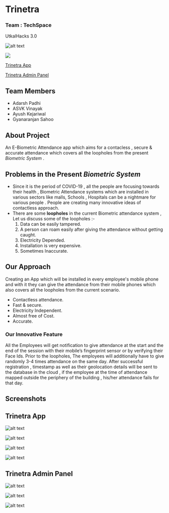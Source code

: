 # Trinetra 
### Team : TechSpace
UtkalHacks 3.0

![alt text](https://github.com/ASVKVINAYAK/Trinetra/blob/main/images/trinatra%20logo.jpeg=150x150)

![](https://img.shields.io/badge/Language-FLUTTER-blue)  

[Trinetra App](https://github.com/ASVKVINAYAK/Trinetra/releases/download/1.0.0/trinetra.apk)

[Trinetra Admin Panel](https://trinetra-admin-panel.netlify.app)

## **Team Members**
* Adarsh Padhi
* ASVK Vinayak
* Ayush Kejariwal
* Gyanaranjan Sahoo

## About Project
An E-Biometric Attendance app which aims for a contacless , secure & accurate attendance which covers all the loopholes from the present *Biometric System* .

## Problems in the Present *Biometric System*  
* Since it is the period of COVID-19 , all the people are focusing towards their health , Biometric Attendance systems which are installed in various sectors like malls, Schools , Hospitals  can be a nightmare for various people . People are creating many innovative ideas of contactless approach.
* There are some **loopholes** in the current Biometric attendance system , Let us discuss some of the loopholes :-
  1. Data can be easily tampered.
  2. A person can roam easily after giving the attendance without getting caught.
  3. Electricity Depended.
  4. Installation is very expensive.
  5. Sometimes Inaccurate.  

## Our Approach
Creating an App which will be installed in every employee's mobile phone and with it they can give the attendance from their mobile phones which also covers all the loopholes from the current scenario.
* Contactless attendance.
* Fast & secure.
* Electricity Independent.
* Almost free of Cost.
* Accurate.

### **Our Innovative Feature**
All the Employees will get notification to give attendance at the start and the end of the session with their mobile’s fingerprint sensor or by verifying their Face Ids. Prior to the loopholes,  The employees will additionally have to give randomly 3-4 times attendance on the same day. After successful registration ,  timestamp as well as their geolocation details will be sent to the database in the cloud , if the employee at the time of attendance mapped outside the periphery  of the building , his/her attendance fails for that day.

## Screenshots

## Trinetra App

![alt text](https://github.com/ASVKVINAYAK/Trinetra/blob/main/images/app-welcome-page.jpeg=300x300)

![alt text](https://github.com/ASVKVINAYAK/Trinetra/blob/main/images/app-otp-page.jpeg)

![alt text](https://github.com/ASVKVINAYAK/Trinetra/blob/main/images/app-dashboard-page.jpeg)

![alt text](https://github.com/ASVKVINAYAK/Trinetra/blob/main/images/app-history-page.jpeg)


## Trinetra Admin Panel

![alt text](https://github.com/ASVKVINAYAK/Trinetra/blob/main/images/admin-panel-login-page.png)

![alt text](https://github.com/ASVKVINAYAK/Trinetra/blob/main/images/admin-panel-home-page.png)

![alt text](https://github.com/ASVKVINAYAK/Trinetra/blob/main/images/map.jpeg)
